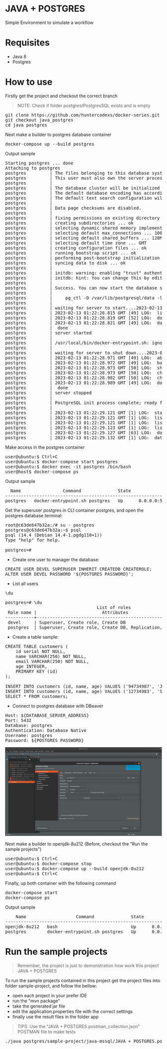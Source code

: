 # JAVA + POSTGRES
Simple Environment to simulate a workflow

# Requisites

- Java 8
- Postgres

# How to use

Firstly get the project and checkout the correct branch

> NOTE: Check if folder postgres/PostgresSQL exists and is empty

<pre>
git clone https://github.com/huntercodexs/docker-series.git .
git checkout java_postgres
cd java_postgres
</pre>

Next make a builder to postgres database container

<pre>
docker-compose up --build postgres
</pre>

Output sample

<pre>
Starting postgres ... done
Attaching to postgres
postgres         | The files belonging to this database system will be owned by user "postgres".
postgres         | This user must also own the server process.
postgres         | 
postgres         | The database cluster will be initialized with locale "en_US.utf8".
postgres         | The default database encoding has accordingly been set to "UTF8".
postgres         | The default text search configuration will be set to "english".
postgres         | 
postgres         | Data page checksums are disabled.
postgres         | 
postgres         | fixing permissions on existing directory /var/lib/postgresql/data ... ok
postgres         | creating subdirectories ... ok
postgres         | selecting dynamic shared memory implementation ... posix
postgres         | selecting default max_connections ... 100
postgres         | selecting default shared_buffers ... 128MB
postgres         | selecting default time zone ... GMT
postgres         | creating configuration files ... ok
postgres         | running bootstrap script ... ok
postgres         | performing post-bootstrap initialization ... ok
postgres         | syncing data to disk ... ok
postgres         | 
postgres         | initdb: warning: enabling "trust" authentication for local connections
postgres         | initdb: hint: You can change this by editing pg_hba.conf or using the option -A, or --auth-local and --auth-host, the next time you run initdb.
postgres         | 
postgres         | Success. You can now start the database server using:
postgres         | 
postgres         |     pg_ctl -D /var/lib/postgresql/data -l logfile start
postgres         | 
postgres         | waiting for server to start....2023-02-13 01:22:28.814 GMT [49] LOG:  starting PostgreSQL 15.2 (Debian 15.2-1.pgdg110+1) on x86_64-pc-linux-gnu, compiled by gcc (Debian 10.2.1-6) 10.2.1 20210110, 64-bit
postgres         | 2023-02-13 01:22:28.815 GMT [49] LOG:  listening on Unix socket "/var/run/postgresql/.s.PGSQL.5432"
postgres         | 2023-02-13 01:22:28.819 GMT [52] LOG:  database system was shut down at 2023-02-13 01:22:28 GMT
postgres         | 2023-02-13 01:22:28.821 GMT [49] LOG:  database system is ready to accept connections
postgres         |  done
postgres         | server started
postgres         | 
postgres         | /usr/local/bin/docker-entrypoint.sh: ignoring /docker-entrypoint-initdb.d/*
postgres         | 
postgres         | waiting for server to shut down....2023-02-13 01:22:28.970 GMT [49] LOG:  received fast shutdown request
postgres         | 2023-02-13 01:22:28.971 GMT [49] LOG:  aborting any active transactions
postgres         | 2023-02-13 01:22:28.972 GMT [49] LOG:  background worker "logical replication launcher" (PID 55) exited with exit code 1
postgres         | 2023-02-13 01:22:28.973 GMT [50] LOG:  shutting down
postgres         | 2023-02-13 01:22:28.973 GMT [50] LOG:  checkpoint starting: shutdown immediate
postgres         | 2023-02-13 01:22:28.982 GMT [50] LOG:  checkpoint complete: wrote 3 buffers (0.0%); 0 WAL file(s) added, 0 removed, 0 recycled; write=0.003 s, sync=0.002 s, total=0.010 s; sync files=2, longest=0.001 s, average=0.001 s; distance=0 kB, estimate=0 kB
postgres         | 2023-02-13 01:22:28.989 GMT [49] LOG:  database system is shut down
postgres         |  done
postgres         | server stopped
postgres         | 
postgres         | PostgreSQL init process complete; ready for start up.
postgres         | 
postgres         | 2023-02-13 01:22:29.121 GMT [1] LOG:  starting PostgreSQL 15.2 (Debian 15.2-1.pgdg110+1) on x86_64-pc-linux-gnu, compiled by gcc (Debian 10.2.1-6) 10.2.1 20210110, 64-bit
postgres         | 2023-02-13 01:22:29.121 GMT [1] LOG:  listening on IPv4 address "0.0.0.0", port 5432
postgres         | 2023-02-13 01:22:29.121 GMT [1] LOG:  listening on IPv6 address "::", port 5432
postgres         | 2023-02-13 01:22:29.123 GMT [1] LOG:  listening on Unix socket "/var/run/postgresql/.s.PGSQL.5432"
postgres         | 2023-02-13 01:22:29.127 GMT [63] LOG:  database system was shut down at 2023-02-13 01:22:28 GMT
postgres         | 2023-02-13 01:22:29.132 GMT [1] LOG:  database system is ready to accept connections
</pre>

Make access in the postgres container

<pre>
user@ubuntu:$ Ctrl+C
user@ubuntu:$ docker-compose start postgres
user@ubuntu:$ docker exec -it postgres /bin/bash
user@host$ docker-compose ps
</pre>

Output sample

<pre>
  Name                Command              State                    Ports                  
-------------------------------------------------------------------------------------------
postgres   docker-entrypoint.sh postgres   Up      0.0.0.0:5432->5432/tcp,:::5432->5432/tcp
</pre>

Get the superuser postgres in CLI container postgres, and open the postgres database terminal:

<pre>
root@c63de647b32a:/# su - postgres
postgres@c63de647b32a:~$ psql 
psql (14.4 (Debian 14.4-1.pgdg110+1))
Type "help" for help.

postgres=# 
</pre>

- Create one user to manager the database:

<pre>
CREATE USER DEVEL SUPERUSER INHERIT CREATEDB CREATEROLE;
ALTER USER DEVEL PASSWORD '${POSTGRES_PASSWORD}';
</pre>

- List all users

<pre>
\du
</pre>

<pre>
postgres=# \du
                                   List of roles
 Role name |                         Attributes                         | Member of 
-----------+------------------------------------------------------------+-----------
 devel     | Superuser, Create role, Create DB                          | {}
 postgres  | Superuser, Create role, Create DB, Replication, Bypass RLS | {}
</pre>

- Create a table sample:

<pre>
CREATE TABLE customers (
    id serial NOT NULL,
    name VARCHAR(250) NOT NULL,
    email VARCHAR(250) NOT NULL,
    age INTEGER,
    PRIMARY KEY (id)
);

INSERT INTO customers (id, name, age) VALUES ('94734987', 'John Smith Wiz', 33);
INSERT INTO customers (id, name, age) VALUES ('12734983', 'Solange Smart Wow', 34);
SELECT * FROM customers;
</pre>

- Connect to postgres database with DBeaver

<pre>
Host: ${DATABASE_SERVER_ADDRESS}
Port: 5432
Database: postgres
Authentication: Database Native
Username: postgres
Password: ${POSTGRES_PASSWORD}
</pre>

![img.png](./java_postgres/postgres/midias/Postgres-Database-Connection-Sample.png)

Next make a builder to openjdk-8u212 (Before, checkout the "Run the sample projects")

<pre>
user@ubuntu:$ Ctrl+C
user@ubuntu:$ docker-compose stop
user@ubuntu:$ docker-compose up --build openjdk-8u212
user@ubuntu:$ Ctrl+C
</pre>

Finally, up both container with the following command

<pre>
docker-compose start
docker-compose ps
</pre>

Output sample

<pre>
    Name                   Command              State                      Ports                    
----------------------------------------------------------------------------------------------------
openjdk-8u212   bash                            Up      0.0.0.0:38001->38001/tcp,:::38001->38001/tcp
postgres        docker-entrypoint.sh postgres   Up      0.0.0.0:5432->5432/tcp,:::5432->5432/tcp
</pre>

# Run the sample projects

> Remember, the project is just to demonstration how work this project JAVA + POSTGRES

To run the sample projects contained in this project get the project files into folder sample-project, and follow the bellow:

- open each project in your prefer IDE
- run the "mvn package"
- take the generated jar file
- edit the application.properties file with the correct settings
- finally use the result files in the folder app

> TIPS: Use the "JAVA + POSTGRES.postman_collection.json" POSTMAN file to make tests

<pre>
./java_postgres/sample-project/java-mssql/JAVA + POSTGRES.postman_collection.json
</pre>

